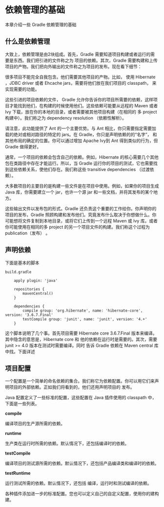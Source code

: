 # 依赖管理的基础

本章介绍一些 Gradle 依赖管理的基础

## 什么是依赖管理

大致上，依赖管理是由2块组成。首先，Gradle 需要知道项目构建或者运行的需要是东西。我们把引进的文件称之为 项目的依赖。其次，Gradle 需要构建和上传项目的产物。我们把向外输出的文件称之为项目的发布。现在看下细节：

很多项目不能完全自我包含。他们需要其他项目的产物。比如， 使用 Hibernate ，JDBC driver 或者 Ehcache jars，需要将他们放在我们项目的 classpath， 来实现需要的功能。

这些引进的项目依赖的文件， Gradle  允许你告诉你的项目所需要的依赖，这样项目才能找到他们，在构建的时候使用他们。这些依赖可能要从远程的 Maven 或者 Ivy  下载，放在你的本地的目录，或者需要被其他项目构建（在相同的 多 project 构建中）。我们称之为 dependency resolution （依赖性解析）。

请注意，此功能提供了 Ant 的一个主要优势。与 Ant 相比，你只需要指定需要加载的绝对或相对路径的特定的 jars。在 Gradle，你只是声明依赖的的“名字”， 和其他布局的确定的位置。你可以通过增加 Apache Ivy到 Ant 得到类似的行为，但 Gradle 做得更好。

通常，一个项目的依赖会包含自己的依赖。例如，Hibernate 的核心需要几个其他包在类路径中存在才能运行。所以，当 Gradle 运行你的项目的测试，它也需要找到这些依赖关系，使他们存在。我们称这些 transitive dependencies （过渡依赖）。

大多数项目的主要目的是构建一些文件是在项目中使用。例如，如果你的项目生成 Java 库，你需要建立一个 jar，也许一个源 jar 和一些文档，并将其发布的某个地方。

这些输出文件以发布包的形式。Gradle 还负责这个重要的工作给你。你声明你的项目的发布，Gradle 照顾构建和发布他们。究竟发布什么取决于你想做什么。你可能想将文件复制到本地目录，或将它们上传到一个远程 Maven 或 Ivy 库。或者你可能使用在相同的多 project 的另一个项目文件的构建。我们称这个过程为 publication（发布） 。

## 声明依赖

下面是基本的脚本

```
build.gradle

	apply plugin: 'java'
	
	repositories {
	    mavenCentral()
	}
	
	dependencies {
	    compile group: 'org.hibernate', name: 'hibernate-core', version: '3.6.7.Final'
	    testCompile group: 'junit', name: 'junit', version: '4.+'
	}
```

这个脚本说明了几个事。首先项目需要 Hibernate core 3.6.7.Final  版本来编译。其中隐含的意思是，Hibernate core 和 他的依赖在运行时是需要的。其次，需要  junit >= 4.0 版本在测试时需要编译。同时 告诉 Gradle 依赖在 Maven central 库 中找。下面详述

## 项目配置

一个配置是一个简单的命名依赖的集合。我们称它为依赖配置。你可以用它们来声明项目的外部依赖。正如我们将看到的，他们还用声明项目的 发布。

Java 配置定义了一些标准的配置，这些配置在 Java 插件使用的 classpath 中，下面是一些列表。

**compile**

编译项目的生产源所需的依赖。

**runtime**

生产类在运行时所需的依赖。默认情况下，还包括编译时的依赖。 

**testCompile**

编译项目的测试源所需的依赖。默认情况下，还包括产品编译类和编译时的依赖。

**testRuntime**

运行测试所需的依赖。默认情况下，还包括 编译，运行时和测试编译的依赖。

各种插件添加进一步的标准配置。您也可以定义自己的自定义配置，使用你的建构建。



